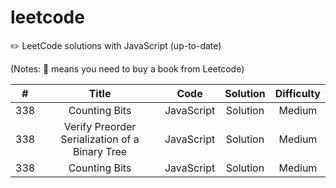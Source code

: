 # leetcode

:pencil2: LeetCode solutions with JavaScript (up-to-date)

(Notes: :blue_book: means you need to buy a book from Leetcode)

| # | Title | Code | Solution | Difficulty |
|:---:|:---:|:---:|:---:|:---:|
| 338 | Counting Bits | JavaScript | Solution | Medium |
| 338 | Verify Preorder Serialization of a Binary Tree | JavaScript | Solution | Medium |
| 338 | Counting Bits | JavaScript | Solution | Medium |
